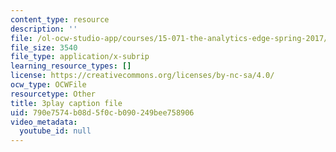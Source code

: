 ```yaml
---
content_type: resource
description: ''
file: /ol-ocw-studio-app/courses/15-071-the-analytics-edge-spring-2017/790e7574b08d5f0cb090249bee758906_xyZEB6vkPb8.vtt
file_size: 3540
file_type: application/x-subrip
learning_resource_types: []
license: https://creativecommons.org/licenses/by-nc-sa/4.0/
ocw_type: OCWFile
resourcetype: Other
title: 3play caption file
uid: 790e7574-b08d-5f0c-b090-249bee758906
video_metadata:
  youtube_id: null
---
```

